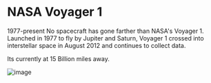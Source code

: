 # NASA Voyager 1

1977-present
No spacecraft has gone farther than NASA's Voyager 1. Launched in 1977 to fly by Jupiter and Saturn, 
Voyager 1 crossed into interstellar space in August 2012 and continues to collect data.

Its currently at 15 Billion miles away.

![image](https://github.com/user-attachments/assets/627141da-4a1c-4026-a1c9-6633b6b7333f)
